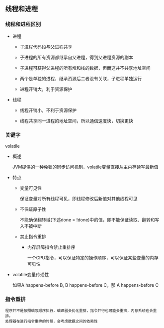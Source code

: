 ## 线程和进程

### 线程和进程区别

* 进程
  
    * 子进程代码段与父进程共享
      
    * 子进程的所有资源都继承自父进程，得到父进程资源的副本
    
    * 子进程可获得父进程的所有堆和栈的数据，但而这并不共享地址空间
    
    * 两个是单独的进程，继承资源后二者没有关联，子进程单独运行
    
    * 进程开销大，利于资源保护
    
* 线程

    * 线程开销小，不利于资源保护
    
    * 线程共享同一进程的地址空间，所以通信速度快，切换更快

### 关键字

volatile

* 概述

    JVM提供的一种免锁的同步访问机制，volatile变量直接从主内存读写最新值

* 特点

    * 变量可见性
      
      保证变量对所有线程可见，即线程修改后新值对其他线程可见
  
    * 不保证原子性
        
        不能确保翻转域(下述done = !done)中的值，即不能保证读取、翻转和写入不被中断
  
    * 禁止指令重排
    
        * 内存屏障指令禁止重排序
    
            一个CPU指令，可以保证特定的操作顺序，可以保证某些变量的内存可见性
  
* volatile变量传递性

  如果A happens-before B, B happens-before C，那 A happens-before C

### 指令重排

    程序并不是按照编写顺序执行，编译器会优化重排，指令并行也可能会重排，内存系统也会重排。
    处理器在进行指令重排的时候，会考虑数据之间的依赖性

